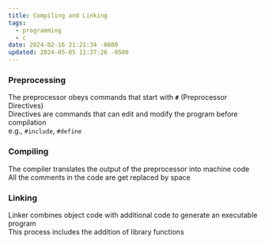 ```yaml
---
title: Compiling and Linking
tags:
  - programming
  - c
date: 2024-02-16 21:21:34 -0600
updated: 2024-05-05 11:37:26 -0500
---
```


### Preprocessing
The preprocessor obeys commands that start with **`#`** (Preprocessor Directives)  
Directives are commands that can edit and modify the program before compilation  
e.g., `#include`, `#define`

### Compiling  
The compiler translates the output of the preprocessor into machine code  
All the comments in the code are get replaced by space

### Linking
Linker combines object code with additional code to generate an executable program  
This process includes the addition of library functions

